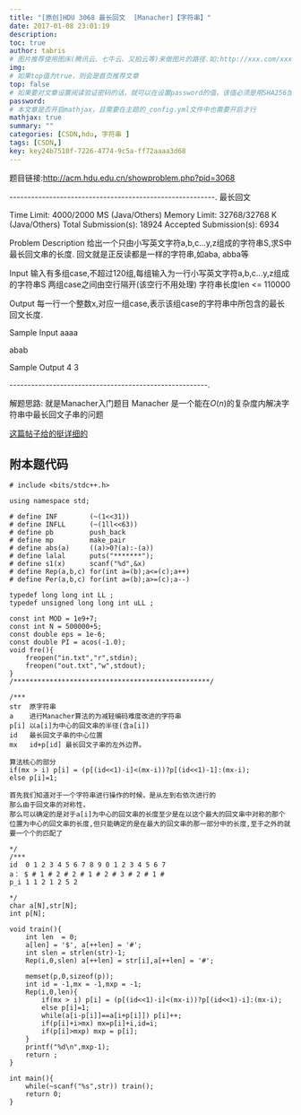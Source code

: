 ```yaml
---
title: "[原创]HDU 3068 最长回文  [Manacher]【字符串】"
date: 2017-01-08 23:01:19
description:
toc: true
author: tabris
# 图片推荐使用图床(腾讯云、七牛云、又拍云等)来做图片的路径.如:http://xxx.com/xxx.jpg
img:
# 如果top值为true，则会是首页推荐文章
top: false
# 如果要对文章设置阅读验证密码的话，就可以在设置password的值，该值必须是用SHA256加密后的密码，防止被他人识破
password:
# 本文章是否开启mathjax，且需要在主题的_config.yml文件中也需要开启才行
mathjax: true
summary: ""
categories: [CSDN,hdu, 字符串 ]
tags: [CSDN,]
key: key24b7510f-7226-4774-9c5a-ff72aaaa3d68
---
```


题目链接:http://acm.hdu.edu.cn/showproblem.php?pid=3068

---------------------------------------------------------.
最长回文

Time Limit: 4000/2000 MS (Java/Others)    Memory Limit: 32768/32768 K (Java/Others)
Total Submission(s): 18924    Accepted Submission(s): 6934


Problem Description
给出一个只由小写英文字符a,b,c...y,z组成的字符串S,求S中最长回文串的长度.
回文就是正反读都是一样的字符串,如aba, abba等


Input
输入有多组case,不超过120组,每组输入为一行小写英文字符a,b,c...y,z组成的字符串S
两组case之间由空行隔开(该空行不用处理)
字符串长度len <= 110000


Output
每一行一个整数x,对应一组case,表示该组case的字符串中所包含的最长回文长度.


Sample Input
aaaa

abab


Sample Output
4
3

-------------------------------------------------------.

解题思路:
就是Manacher入门题目
Manacher 是一个能在$O(n)$的复杂度内解决字符串中最长回文子串的问题

[这篇帖子给的挺详细的](http://www.cnblogs.com/biyeymyhjob/archive/2012/10/04/2711527.html)


附本题代码
-----------------------------------------------------------------
```
# include <bits/stdc++.h>

using namespace std;

# define INF        (~(1<<31))
# define INFLL      (~(1ll<<63))
# define pb         push_back
# define mp         make_pair
# define abs(a)     ((a)>0?(a):-(a))
# define lalal      puts("*******");
# define s1(x)      scanf("%d",&x)
# define Rep(a,b,c) for(int a=(b);a<=(c);a++)
# define Per(a,b,c) for(int a=(b);a>=(c);a--)

typedef long long int LL ;
typedef unsigned long long int uLL ;

const int MOD = 1e9+7;
const int N = 500000+5;
const double eps = 1e-6;
const double PI = acos(-1.0);
void fre(){
    freopen("in.txt","r",stdin);
    freopen("out.txt","w",stdout);
}
/*************************************************/

/***
str  原字符串
a    进行Manacher算法的为减轻编码难度改进的字符串
p[i] 以a[i]为中心的回文串的半径(含a[i])
id   最长回文子串的中心位置
mx   id+p[id] 最长回文子串的左外边界。

算法核心的部分
if(mx > i) p[i] = (p[(id<<1)-i]<(mx-i))?p[(id<<1)-1]:(mx-i);
else p[i]=1;

首先我们知道对于一个字符串进行操作的时候，是从左到右依次进行的
那么由于回文串的对称性，
那么可以确定的是对于a[i]为中心的回文串的长度至少是在以这个最大的回文串中对称的那个位置为中心的回文串的长度,但只能确定的是在最大的回文串的那一部分中的长度,至于之外的就要一个个的匹配了

*/
/***
id  0 1 2 3 4 5 6 7 8 9 0 1 2 3 4 5 6 7
a： $ # 1 # 2 # 2 # 1 # 2 # 3 # 2 # 1 #
p_i 1 1 2 1 2 5 2

*/
char a[N],str[N];
int p[N];

void train(){
    int len  = 0;
    a[len] = '$', a[++len] = '#';
    int slen = strlen(str)-1;
    Rep(i,0,slen) a[++len] = str[i],a[++len] = '#';

    memset(p,0,sizeof(p));
    int id = -1,mx = -1,mxp = -1;
    Rep(i,0,len){
        if(mx > i) p[i] = (p[(id<<1)-i]<(mx-i))?p[(id<<1)-i]:(mx-i);
        else p[i]=1;
        while(a[i-p[i]]==a[i+p[i]]) p[i]++;
        if(p[i]+i>mx) mx=p[i]+i,id=i;
        if(p[i]>mxp) mxp = p[i];
    }
    printf("%d\n",mxp-1);
    return ;
}

int main(){
    while(~scanf("%s",str)) train();
    return 0;
}


```